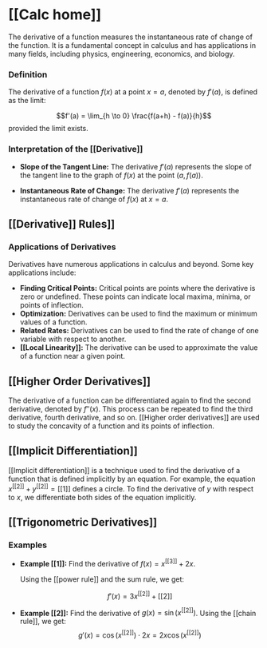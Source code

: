 
# [[Calc home]]

The derivative of a function measures the instantaneous rate of change of the function.  It is a fundamental concept in calculus and has applications in many fields, including physics, engineering, economics, and biology.

### Definition
The derivative of a function $f(x)$ at a point $x=a$, denoted by $f'(a)$, is defined as the limit:

$$f'(a) = \lim_{h \to 0} \frac{f(a+h) - f(a)}{h}$$
provided the limit exists.
### Interpretation of the [[Derivative]]

* **Slope of the Tangent Line:**  The derivative $f'(a)$ represents the slope of the tangent line to the graph of $f(x)$ at the point $(a, f(a))$.

* **Instantaneous Rate of Change:** The derivative $f'(a)$ represents the instantaneous rate of change of $f(x)$ at $x=a$.

## [[Derivative]] Rules]]

### Applications of Derivatives

Derivatives have numerous applications in calculus and beyond. Some key applications include:
* **Finding Critical Points:** Critical points are points where the derivative is zero or undefined. These points can indicate local maxima, minima, or points of inflection.
* **Optimization:** Derivatives can be used to find the maximum or minimum values of a function.
* **Related Rates:** Derivatives can be used to find the rate of change of one variable with respect to another.
* **[[Local Linearity]]:** The derivative can be used to approximate the value of a function near a given point.

## [[Higher Order Derivatives]]

The derivative of a function can be differentiated again to find the second derivative, denoted by $f''(x)$.  This process can be repeated to find the third derivative, fourth derivative, and so on.  [[Higher order derivatives]] are used to study the concavity of a function and its points of inflection.

## [[Implicit Differentiation]]

[[Implicit differentiation]] is a technique used to find the derivative of a function that is defined implicitly by an equation.  For example, the equation $x^[[2]] + y^[[2]] = [[1]]$ defines a circle. To find the derivative of $y$ with respect to $x$, we differentiate both sides of the equation implicitly.

## [[Trigonometric Derivatives]]

### Examples

* **Example [[1]]:** Find the derivative of $f(x) = x^[[3]] + 2x$.

   Using the [[power rule]] and the sum rule, we get:

   $$f'(x) = 3x^[[2]] + [[2]]$$

* **Example [[2]]:** Find the derivative of $g(x) = \sin(x^[[2]])$.
   Using the [[chain rule]], we get:
   $$g'(x) = \cos(x^[[2]]) \cdot 2x = 2x \cos(x^[[2]])$$

